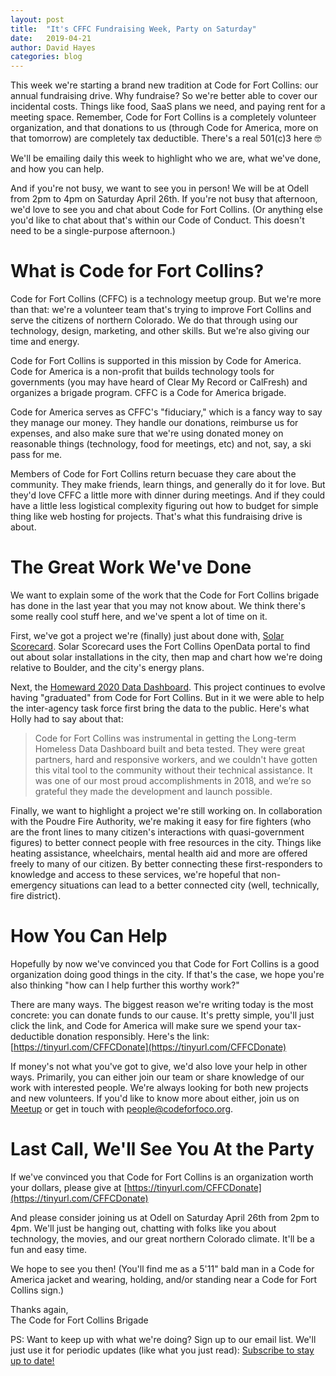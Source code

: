 ```yaml
---
layout: post
title:  "It's CFFC Fundraising Week, Party on Saturday"
date:   2019-04-21
author: David Hayes
categories: blog
---
```

This week we're starting a brand new tradition at Code for Fort Collins: our annual fundraising drive. Why fundraise? So we're better able to cover our incidental costs. Things like food, SaaS plans we need, and paying rent for a meeting space. Remember, Code for Fort Collins is a completely volunteer organization, and that donations to us (through Code for America, more on that tomorrow) are completely tax deductible. There's a real 501(c)3 here 🤓

We'll be emailing daily this week to highlight who we are, what we've done, and how you can help.

And if you're not busy, we want to see you in person! We will be at Odell from 2pm to 4pm on Saturday April 26th. If you're not busy that afternoon, we'd love to see you and chat about Code for Fort Collins. (Or anything else you'd like to chat about that's within our Code of Conduct. This doesn't need to be a single-purpose afternoon.)

# What is Code for Fort Collins?

Code for Fort Collins (CFFC) is a technology meetup group. But we're more than that: we're a volunteer team that's trying to improve Fort Collins and serve the citizens of northern Colorado. We do that through using our technology, design, marketing, and other skills. But we're also giving our time and energy.

Code for Fort Collins is supported in this mission by Code for America. Code for America is a non-profit that builds technology tools for governments (you may have heard of Clear My Record or CalFresh) and organizes a brigade program. CFFC is a Code for America brigade.

Code for America serves as CFFC's "fiduciary," which is a fancy way to say they manage our money. They handle our donations, reimburse us for expenses, and also make sure that we're using donated money on reasonable things (technology, food for meetings, etc) and not, say, a ski pass for me.

Members of Code for Fort Collins return becuase they care about the community. They make friends, learn things, and generally do it for love. But they'd love CFFC a little more with dinner during meetings. And if they could have a little less logistical complexity figuring out how to budget for simple thing like web hosting for projects. That's what this fundraising drive is about.

# The Great Work We've Done

We want to explain some of the work that the Code for Fort Collins brigade has done in the last year that you may not know about. We think there's some really cool stuff here, and we've spent a lot of time on it.

First, we've got a project we're (finally) just about done with, [Solar Scorecard](http://solar-scorecard.org/). Solar Scorecard uses the Fort Collins OpenData portal to find out about solar installations in the city, then map and chart how we're doing relative to Boulder, and the city's energy plans.

Next, the [Homeward 2020 Data Dashboard](http://www.homeward2020.org/population-dashboard/). This project continues to evolve having "graduated" from Code for Fort Collins. But in it we were able to help the inter-agency task force first bring the data to the public. Here's what Holly had to say about that:

> Code for Fort Collins was instrumental in getting the Long-term Homeless Data Dashboard built and beta tested. They were great partners, hard and responsive workers, and we couldn't have gotten this vital tool to the community without their technical assistance. It was one of our most proud accomplishments in 2018, and we’re so grateful they made the development and launch possible.

Finally, we want to highlight a project we're still working on. In collaboration with the Poudre Fire Authority, we're making it easy for fire fighters (who are the front lines to many citizen's interactions with quasi-government figures) to better connect people with free resources in the city. Things like heating assistance, wheelchairs, mental health aid and more are offered freely to many of our citizen. By better connecting these first-responders to knowledge and access to these services, we're hopeful that non-emergency situations can lead to a better connected city (well, technically, fire district).

# How You Can Help

Hopefully by now we've convinced you that Code for Fort Collins is a good organization doing good things in the city. If that's the case, we hope you're also thinking "how can I help further this worthy work?"

There are many ways. The biggest reason we're writing today is the most concrete: you can donate funds to our cause. It's pretty simple, you'll just click the link, and Code for America will make sure we spend your tax-deductible donation responsibly. Here's the link: [https://tinyurl.com/CFFCDonate](https://tinyurl.com/CFFCDonate)

If money's not what you've got to give, we'd also love your help in other ways. Primarily, you can either join our team or share knowledge of our work with interested people. We're always looking for both new projects and new volunteers. If you'd like to know more about either, join us on [Meetup](https://www.meetup.com/Code-for-Fort-Collins/) or get in touch with people@codeforfoco.org.

# Last Call, We'll See You At the Party

If we've convinced you that Code for Fort Collins is an organization worth your dollars, please give at [https://tinyurl.com/CFFCDonate](https://tinyurl.com/CFFCDonate)

And please consider joining us at Odell on Saturday April 26th from 2pm to 4pm. We'll just be hanging out, chatting with folks like you about technology, the movies, and our great northern Colorado climate. It'll be a fun and easy time.

We hope to see you then! (You'll find me as a 5'11" bald man in a Code for America jacket and wearing, holding, and/or standing near a Code for Fort Collins sign.)

Thanks again,<br>
The Code for Fort Collins Brigade

PS: Want to keep up with what we're doing? Sign up to our email list. We'll just use it for periodic updates (like what you just read): [Subscribe to stay up to date!](https://mailchi.mp/2f1261464b5e/friendsofcffc)
